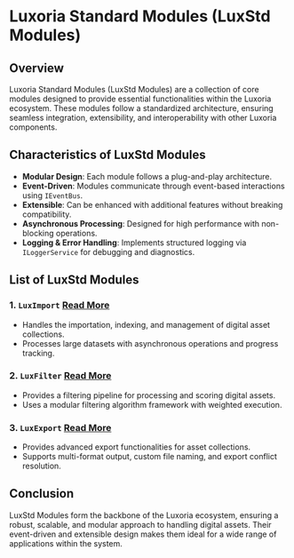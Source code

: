 # Luxoria Standard Modules (LuxStd Modules)

## Overview
Luxoria Standard Modules (LuxStd Modules) are a collection of core modules designed to provide essential functionalities within the Luxoria ecosystem. These modules follow a standardized architecture, ensuring seamless integration, extensibility, and interoperability with other Luxoria components.

## Characteristics of LuxStd Modules
- **Modular Design**: Each module follows a plug-and-play architecture.
- **Event-Driven**: Modules communicate through event-based interactions using `IEventBus`.
- **Extensible**: Can be enhanced with additional features without breaking compatibility.
- **Asynchronous Processing**: Designed for high performance with non-blocking operations.
- **Logging & Error Handling**: Implements structured logging via `ILoggerService` for debugging and diagnostics.

## List of LuxStd Modules
### 1. `LuxImport` [Read More](LUXIMPORT.md)
- Handles the importation, indexing, and management of digital asset collections.
- Processes large datasets with asynchronous operations and progress tracking.

### 2. `LuxFilter` [Read More](LUXFILTER.md)
- Provides a filtering pipeline for processing and scoring digital assets.
- Uses a modular filtering algorithm framework with weighted execution.

### 3. `LuxExport` [Read More](LUXEXPORT.md)
- Provides advanced export functionalities for asset collections.
- Supports multi-format output, custom file naming, and export conflict resolution.

## Conclusion
LuxStd Modules form the backbone of the Luxoria ecosystem, ensuring a robust, scalable, and modular approach to handling digital assets. Their event-driven and extensible design makes them ideal for a wide range of applications within the system.
